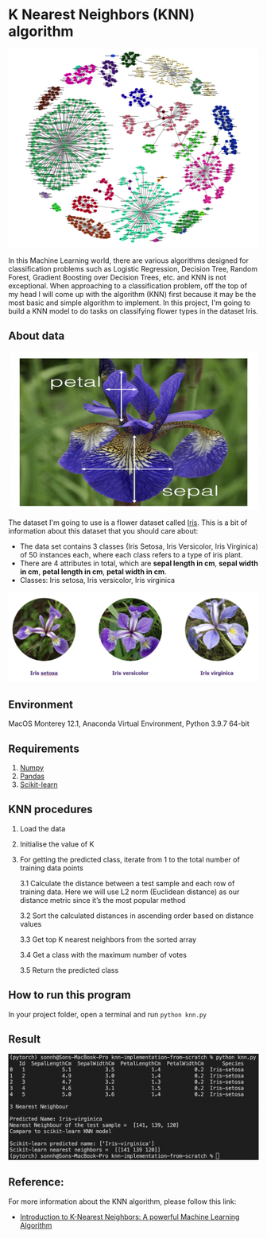 # K Nearest Neighbors (KNN) algorithm

<p align="center">
    <img src="./images/knn.png" width="1000" height="400">
</p>

In this Machine Learning world, there are various algorithms designed for classification problems such as Logistic Regression, Decision Tree, Random Forest, Gradient Boosting over Decision Trees, etc. and KNN is not exceptional. When approaching to a classification problem, off the top of my head I will come up with the algorithm (KNN) first because it may be the most basic and simple algorithm to implement. In this project, I'm going to build a KNN model to do tasks on classifying flower types in the dataset Iris.

## About data

<p align="center">
    <img src="./images/iris_sepal_petal.png" width="500" height="320">
</p>

The dataset I'm going to use is a flower dataset called [Iris](https://archive.ics.uci.edu/ml/datasets/iris). This is a bit of information about this dataset that you should care about:
- The data set contains 3 classes (Iris Setosa, Iris Versicolor, Iris Virginica) of 50 instances each, where each class refers to a type of iris plant.
- There are 4 attributes in total, which are **sepal length in cm**, **sepal width in cm**, **petal length in cm**, **petal width in cm**.
- Classes: Iris setosa, Iris versicolor, Iris virginica

![Iris species](./images/iris_species.png)

## Environment
MacOS Monterey 12.1, Anaconda Virtual Environment, Python 3.9.7 64-bit

## Requirements
1. [Numpy](https://numpy.org/)
2. [Pandas](https://pandas.pydata.org/)
3. [Scikit-learn](https://scikit-learn.org/stable/)

## KNN procedures
1. Load the data
2. Initialise the value of K
3. For getting the predicted class, iterate from 1 to the total number of training data points

    3.1 Calculate the distance between a test sample and each row of training data. Here we will use L2 norm (Euclidean distance) as our distance metric since it’s the most popular method
    
    3.2 Sort the calculated distances in ascending order based on distance values
 
    3.3 Get top K nearest neighbors from the sorted array
   
    3.4 Get a class with the maximum number of votes
    
    3.5 Return the predicted class

## How to run this program
In your project folder, open a terminal and run `python knn.py`

## Result

![An example result](./images/example_result.png)

## Reference:
For more information about the KNN algorithm, please follow this link:
- [Introduction to K-Nearest Neighbors: A powerful Machine Learning Algorithm](https://www.analyticsvidhya.com/blog/2018/03/introduction-k-neighbours-algorithm-clustering/?#)
